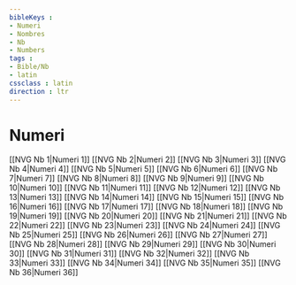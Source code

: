 ```yaml
---
bibleKeys : 
- Numeri
- Nombres
- Nb
- Numbers
tags : 
- Bible/Nb
- latin
cssclass : latin
direction : ltr
---
```


# Numeri

[[NVG Nb 1|Numeri 1]]
[[NVG Nb 2|Numeri 2]]
[[NVG Nb 3|Numeri 3]]
[[NVG Nb 4|Numeri 4]]
[[NVG Nb 5|Numeri 5]]
[[NVG Nb 6|Numeri 6]]
[[NVG Nb 7|Numeri 7]]
[[NVG Nb 8|Numeri 8]]
[[NVG Nb 9|Numeri 9]]
[[NVG Nb 10|Numeri 10]]
[[NVG Nb 11|Numeri 11]]
[[NVG Nb 12|Numeri 12]]
[[NVG Nb 13|Numeri 13]]
[[NVG Nb 14|Numeri 14]]
[[NVG Nb 15|Numeri 15]]
[[NVG Nb 16|Numeri 16]]
[[NVG Nb 17|Numeri 17]]
[[NVG Nb 18|Numeri 18]]
[[NVG Nb 19|Numeri 19]]
[[NVG Nb 20|Numeri 20]]
[[NVG Nb 21|Numeri 21]]
[[NVG Nb 22|Numeri 22]]
[[NVG Nb 23|Numeri 23]]
[[NVG Nb 24|Numeri 24]]
[[NVG Nb 25|Numeri 25]]
[[NVG Nb 26|Numeri 26]]
[[NVG Nb 27|Numeri 27]]
[[NVG Nb 28|Numeri 28]]
[[NVG Nb 29|Numeri 29]]
[[NVG Nb 30|Numeri 30]]
[[NVG Nb 31|Numeri 31]]
[[NVG Nb 32|Numeri 32]]
[[NVG Nb 33|Numeri 33]]
[[NVG Nb 34|Numeri 34]]
[[NVG Nb 35|Numeri 35]]
[[NVG Nb 36|Numeri 36]]
